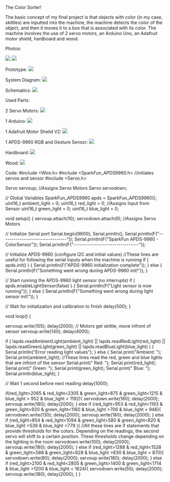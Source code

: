 The Color Sorter!

The basic concept of my final project is that objects with color (in my case, skittles) are inputted into the machine, the machine detects the color of the object, and then it moves it to a box that is associated with its color. The machine involves the use of 2 servo motors, an Arduino Uno, an Adafruit motor shield, hardboard and wood.


Photos:

![](Images/Project1.png)
![](Images/Project2.jpg)

Prototype:
![](Images/Prototype.jpg)

System Diagram:
![](Images/System.jpg)

Schematics:
![](Images/Scheme.jpg)


Used Parts:

2 Servo Motors:
![](Images/Servo.jpg)

1 Arduino:
![](Images/Arduino.jpg)

1 Adafruit Motor Sheild V2:
![](Images/Adafruit.jpg)

1 APDS-9960 RGB and Gesture Sensor:
![](Images/Color.jpg)

Hardboard:
![](Images/Hardboard.jpg)

Wood:
![](Images/images.jpg)


Code:
#include <Wire.h>
#include <SparkFun_APDS9960.h>                      //initiates servos and sensor
#include <Servo.h>

Servo servoup;                                     //Assigns Servo Motors
Servo servodown;

// Global Variables
SparkFun_APDS9960 apds = SparkFun_APDS9960();
uint16_t ambient_light = 0;
uint16_t red_light = 0;                                          //Assigns Input from Sensor
uint16_t green_light = 0;
uint16_t blue_light = 0;

void setup() {
  servoup.attach(10);
  servodown.attach(9);                                        //Assigns Servo Motors
 
  // Initialize Serial port
  Serial.begin(9600);
  Serial.println();
  Serial.println(F("--------------------------------"));
  Serial.println(F("SparkFun APDS-9960 - ColorSensor"));
  Serial.println(F("--------------------------------"));
  
  // Initialize APDS-9960 (configure I2C and initial values)                      //These lines are useful for following the serial inputs when the machine is running
  if ( apds.init() ) {
    Serial.println(F("APDS-9960 initialization complete"));
  } else {
    Serial.println(F("Something went wrong during APDS-9960 init!"));
  }
  
  // Start running the APDS-9960 light sensor (no interrupts)
  if ( apds.enableLightSensor(false) ) {
    Serial.println(F("Light sensor is now running"));
  } else {
    Serial.println(F("Something went wrong during light sensor init!"));
  }
  
  // Wait for initialization and calibration to finish
  delay(500);
}

void loop() {
  
  

  servoup.write(105);
  delay(2000);                                           // Motors get skittle, move infront of sensor
  servoup.write(140);
  delay(4000);

  
  if (  !apds.readAmbientLight(ambient_light) ||
        !apds.readRedLight(red_light) ||
        !apds.readGreenLight(green_light) ||
        !apds.readBlueLight(blue_light) ) {
    Serial.println("Error reading light values");
  } else {
    Serial.print("Ambient: ");
    Serial.print(ambient_light);                               //These lines read the red, green and blue lights that are infront of the sensor
    Serial.print(" Red: ");
    Serial.print(red_light);
    Serial.print(" Green: ");
    Serial.print(green_light);
    Serial.print(" Blue: ");
    Serial.println(blue_light);
  }
  
  // Wait 1 second before next reading
  delay(1000);

  if(red_light>2065 & red_light<2305 & green_light>875 & green_light<1215 & blue_light > 952 & blue_light < 1192){
    servodown.write(160);
    delay(2000); 
    servoup.write(180);
    delay(2000);
  } else if (red_light>953 & red_light<1193 & green_light>920 & green_light<1160 & blue_light >706 & blue_light < 946){
    servodown.write(130);
    delay(2000); 
    servoup.write(180);
    delay(2000);
  } else if (red_light>854 & red_light<1094 & green_light>580 & green_light<820 & blue_light >539 & blue_light <779 ){                           //All these lines are if statements that provide thresholds for the colors. Depending on the readings, the second servo will shift to a certain position. These thresholds change depending on the lighting in the room
    servodown.write(100);
    delay(2000); 
    servoup.write(180);
    delay(2000);
  } else if (red_light>1288 & red_light<1528 & green_light>588 & green_light<828 & blue_light >630 & blue_light < 870){
    servodown.write(80);
    delay(2000); 
    servoup.write(180);
    delay(2000);
  } else if (red_light>2100 & red_light<2805 & green_light>1400 & green_light<1714 & blue_light >1200 & blue_light < 1624){
    servodown.write(55);
    delay(2000); 
    servoup.write(180);
    delay(2000);
  }
}


